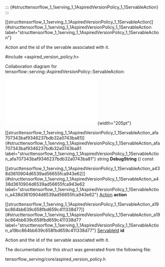 ::: {#structtensorflow_1_1serving_1_1AspiredVersionPolicy_1_1ServableAction}
:::

[\[structtensorflow\_1\_1serving\_1\_1AspiredVersionPolicy\_1\_1ServableAction\]]{#structtensorflow_1_1serving_1_1AspiredVersionPolicy_1_1ServableAction
label="structtensorflow_1_1serving_1_1AspiredVersionPolicy_1_1ServableAction"}

Action and the id of the servable associated with it.

\#include $<$aspired\_version\_policy.h$>$

Collaboration diagram for
tensorflow::serving::AspiredVersionPolicy::ServableAction:

![image](structtensorflow_1_1serving_1_1AspiredVersionPolicy_1_1ServableAction__coll__graph.pdf){width="205pt"}

[\[structtensorflow\_1\_1serving\_1\_1AspiredVersionPolicy\_1\_1ServableAction\_afa707343baf9346237bdb32a0743ba81\]]{#structtensorflow_1_1serving_1_1AspiredVersionPolicy_1_1ServableAction_afa707343baf9346237bdb32a0743ba81
label="structtensorflow_1_1serving_1_1AspiredVersionPolicy_1_1ServableAction_afa707343baf9346237bdb32a0743ba81"}
string **DebugString** () const

[\[structtensorflow\_1\_1serving\_1\_1AspiredVersionPolicy\_1\_1ServableAction\_a438d3610904d6539ad56655fca943e62\]]{#structtensorflow_1_1serving_1_1AspiredVersionPolicy_1_1ServableAction_a438d3610904d6539ad56655fca943e62
label="structtensorflow_1_1serving_1_1AspiredVersionPolicy_1_1ServableAction_a438d3610904d6539ad56655fca943e62"}
[Action](#classtensorflow_1_1serving_1_1AspiredVersionPolicy_a5681f3f1c6c14f088084b29438e6fa85)
**action**

[\[structtensorflow\_1\_1serving\_1\_1AspiredVersionPolicy\_1\_1ServableAction\_a19bc864bb639c658fbd659c411338d77\]]{#structtensorflow_1_1serving_1_1AspiredVersionPolicy_1_1ServableAction_a19bc864bb639c658fbd659c411338d77
label="structtensorflow_1_1serving_1_1AspiredVersionPolicy_1_1ServableAction_a19bc864bb639c658fbd659c411338d77"}
[ServableId](#structtensorflow_1_1serving_1_1ServableId) **id**

Action and the id of the servable associated with it.

The documentation for this struct was generated from the following file:

tensorflow\_serving/core/aspired\_version\_policy.h
